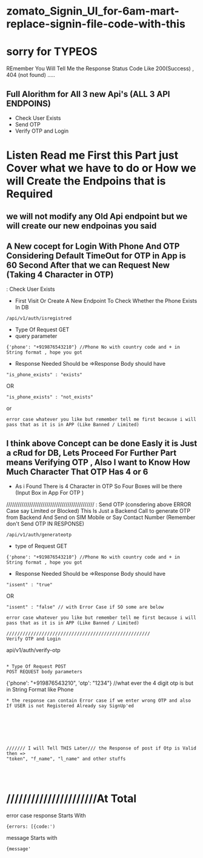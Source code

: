 # zomato_Signin_UI_for-6am-mart-replace-signin-file-code-with-this
# sorry for TYPEOS
REmember You Will Tell Me the Response Status Code Like 200(Success) , 404 (not found) .....

## Full Alorithm for All 3 new Api's (ALL 3 API ENDPOINS)
* Check User Exists
* Send OTP 
* Verify OTP and Login

# Listen Read me First  this Part just Cover what we have to do or How we will Create the Endpoins that is Required
## we will not modify any Old Api endpoint but we will create our new endpoinas you said
## A New cocept for Login With Phone And OTP Considering Default TimeOut for OTP in App is 60 Second After that we can Request New  (Taking 4 Character in OTP)
: Check User Exists
* First Visit Or Create A New Endpoint To Check Whether the Phone Exists In DB
```
/api/v1/auth/isregistred
```
* Type Of Request GET 
* query parameter 
```
{'phone': "+919876543210"} //Phone No with country code and + in String format , hope you got
```
* Response Needed Should be =>Response Body should  have
```
"is_phone_exists" : "exists"
```
OR
```
"is_phone_exists" : "not_exists"
```
or
```
error case whatever you like but remember tell me first because i will pass that as it is in APP (Like Banned / Limited)
```

## I think above Concept can be done Easly it is Just a cRud for DB, Lets Proceed For Further Part means Verifying OTP  , Also I want to Know How Much Character That OTP Has 4 or 6
* As i Found There is 4 Character in OTP So Four Boxes will be there (Input Box in App For OTP )


//////////////////////////////////////////////
: Send OTP (consdering above ERROR Case say Limited or Blocked) This Is Just a Backend Call to generate OTP from Backend And Send on SIM Mobile
or Say Contact Number (Remember don't Send OTP IN RESPONSE)
```
/api/v1/auth/generateotp
```
* type of Request GET
```
{'phone': "+919876543210"} //Phone No with country code and + in String format , hope you got
```
* Response Needed Should be =>Response Body should  have
```
"issent" : "true"
```
OR
```
"issent" : "false" // with Error Case if SO some are below
```

```
error case whatever you like but remember tell me first because i will pass that as it is in APP (Like Banned / Limited)

/////////////////////////////////////////////////////
Verify OTP and Login
```
api/v1/auth/verify-otp
```

* Type Of Request POST
POST REQUEST body parameters
```
{'phone': "+919876543210", 'otp': "1234"}  //what ever the 4 digit otp is but in String Format like Phone
```
* the response can contain Error case if we enter wrong OTP and also If USER is not Registered Already say SignUp'ed







/////// I will Tell THIS Later/// the Response of post if Otp is Valid then =>
"token", "f_name", "l_name" and other stuffs




```

# //////////////////////At Total
error case response Starts With
```
{errors: [{code:')
```
message Starts with
```
{message'
```
